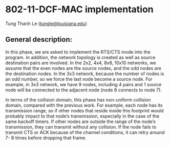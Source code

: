 # 802-11-DCF-MAC implementation
Tung Thanh Le
(tungle@louisiana.edu)
## General description:
In this phase, we are asked to implement the RTS/CTS mode into the program. In addition, the
network topology is created as well as source destination pairs are involved. In the 2x2, 4x4, 8x8,
10x10 networks, we assume that the even nodes are the source nodes, and the odd nodes are
the destination nodes. In the 3x3 network, because the number of nodes is an odd number, so
we force the last node become a source node. For example, in 3x3 network, we have 9 nodes,
including 4 pairs and 1 source node will be connected to the adjacent node (node 8 connects to
node 7). 

In terms of the collision domain, this phase has non-uniform collision domain, compared with the
previous work. For example, each node has its transmission range, so if other nodes that reside
inside this footprint would probably impact to that node’s transmission, especially in the case of
the same backoff timers. If other nodes are outside the range of the node’s transmission, they
can transmit without any collision.
If the node fails to transmit CTS or ACK because of the channel conditions, it can retry around 7-
8 times before dropping that frame. 
